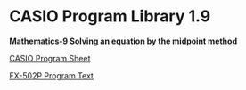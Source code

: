 # CASIO Program Library 1.9

**Mathematics-9 Solving an equation by the midpoint method**

[CASIO Program Sheet](mathematics-9.pdf)

[FX-502P Program Text](mathematics-9.cas?plain=1)
